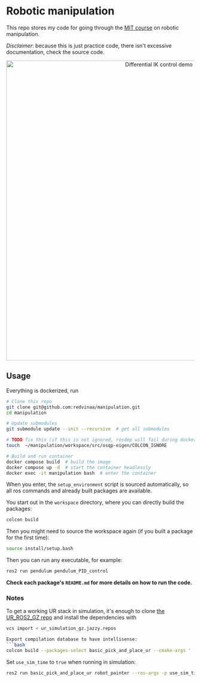 # Robotic manipulation

This repo stores my code for going through the [MIT course](https://manipulation.csail.mit.edu/index.html) on robotic manipulation.

*Disclaimer*: because this is just practice code, there isn't excessive documentation, check the source code.

<p align="center">
  <img src="workspace/src/basic_pick_and_place_ur/differential_ik_optimization.gif" alt="Differential IK control demo" width="800">
</p>

## Usage

Everything is dockerized, run
```bash
# Clone this repo
git clone git@github.com:redvinaa/manipulation.git
cd manipulation

# Update submodules
git submodule update --init --recursive  # get all submodules

# TODO fix this (if this is not ignored, rosdep will fail during docker build)
touch  ~/manipulation/workspace/src/osqp-eigen/COLCON_IGNORE

# Build and run container
docker compose build  # build the image
docker compose up -d  # start the container headlessly
docker exec -it manipulation bash  # enter the container
```

When you enter, the `setup_environment` script is sourced automatically, so all ros commands and
already built packages are available.

You start out in the `workspace` directory, where you can directly build the packages:
```bash
colcon build
```

Then you might need to source the workspace again (if you built a package for the first time):
```bash
source install/setup.bash
```

Then you can run any executable, for example:
```bash
ros2 run pendulum pendulum_PID_control
```

**Check each package's `README.md` for more details on how to run the code.**

### Notes

To get a working UR stack in simulation, it's enough to clone [the UR_ROS2_GZ repo](git@github.com:UniversalRobots/Universal_Robots_ROS2_GZ_Simulation.git) and install the dependencies with
```bash
vcs import < ur_simulation_gz.jazzy.repos

Export compilation database to have intellisense:
```bash
colcon build --packages-select basic_pick_and_place_ur --cmake-args ' -DCMAKE_EXPORT_COMPILE_COMMANDS=ON'
```

Set `use_sim_time` to `true` when running in simulation:
```bash
ros2 run basic_pick_and_place_ur robot_painter --ros-args -p use_sim_time:=true
```
